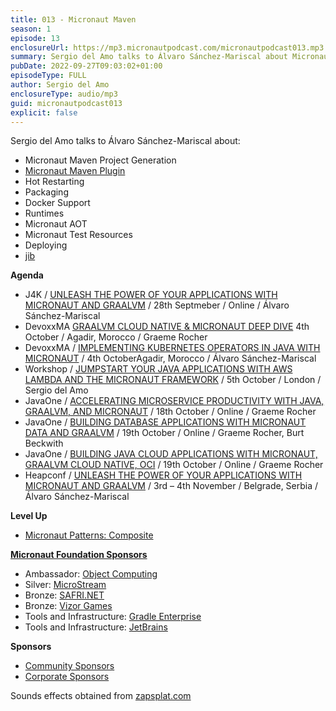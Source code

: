 ```yaml
---
title: 013 - Micronaut Maven
season: 1
episode: 13
enclosureUrl: https://mp3.micronautpodcast.com/micronautpodcast013.mp3
summary: Sergio del Amo talks to Álvaro Sánchez-Mariscal about Micronaut Maven Plugin. 
pubDate: 2022-09-27T09:03:02+01:00
episodeType: FULL
author: Sergio del Amo
enclosureType: audio/mp3
guid: micronautpodcast013
explicit: false
---
```


Sergio del Amo talks to Álvaro Sánchez-Mariscal about:

- Micronaut Maven Project Generation
- [Micronaut Maven Plugin](https://micronaut-projects.github.io/micronaut-maven-plugin/latest)
- Hot Restarting
- Packaging
- Docker Support
- Runtimes
- Micronaut AOT
- Micronaut Test Resources
- Deploying
- [jib](https://github.com/GoogleContainerTools/jib)


**Agenda**


- J4K / [UNLEASH THE POWER OF YOUR APPLICATIONS WITH MICRONAUT AND GRAALVM](https://whova.com/portal/registration/jkhyb_202210/) / 28th Septmeber / Online / Álvaro Sánchez-Mariscal
- DevoxxMA [GRAALVM CLOUD NATIVE & MICRONAUT DEEP DIVE](https://devoxx.ma/talk/?id=10495) 4th October / Agadir, Morocco / Graeme Rocher
- DevoxxMA / [IMPLEMENTING KUBERNETES OPERATORS IN JAVA WITH MICRONAUT](https://devoxx.ma/talk/?id=6104) / 4th OctoberAgadir, Morocco / Álvaro Sánchez-Mariscal
- Workshop / [JUMPSTART YOUR JAVA APPLICATIONS WITH AWS LAMBDA AND THE MICRONAUT FRAMEWORK](https://jumpstartyourjavaapplicationsw.splashthat.com/) / 5th October / London / Sergio del Amo
- JavaOne / [ACCELERATING MICROSERVICE PRODUCTIVITY WITH JAVA, GRAALVM, AND MICRONAUT](https://reg.rf.oracle.com/flow/oracle/cloudworld/session-catalog/page/catalog?search.topic=1651238230807008ZfDn&search=micronaut) / 18th October / Online / Graeme Rocher
- JavaOne / [BUILDING DATABASE APPLICATIONS WITH MICRONAUT DATA AND GRAALVM](https://reg.rf.oracle.com/flow/oracle/cloudworld/session-catalog/page/catalog?search.topic=1651238230807008ZfDn&search=micronaut) / 19th October / Online / Graeme Rocher, Burt Beckwith
- JavaOne / [BUILDING JAVA CLOUD APPLICATIONS WITH MICRONAUT, GRAALVM CLOUD NATIVE, OCI](https://reg.rf.oracle.com/flow/oracle/cloudworld/session-catalog/page/catalog?search.topic=1651238230807008ZfDn&search=micronaut) / 19th October / Online / Graeme Rocher
- Heapconf / [UNLEASH THE POWER OF YOUR APPLICATIONS WITH MICRONAUT AND GRAALVM](https://heapcon.io/unleash-the-power-of-your-applications-with-micronaut-and-graalvm/) / 3rd – 4th November / Belgrade, Serbia / Álvaro Sánchez-Mariscal


**Level Up**
 
 - [Micronaut Patterns: Composite](https://guides.micronaut.io/latest/micronaut-patterns-composite.html)

**[Micronaut Foundation Sponsors](https://micronaut.io/foundation/sponsors/)**

- Ambassador: [Object Computing](https://objectcomputing.com)
- Silver: [MicroStream](https://microstream.one)
- Bronze: [SAFRI.NET](https://www.safri.net)
- Bronze: [Vizor Games](https://vizor-games.com/games)
- Tools and Infrastructure: [Gradle Enterprise](https://gradle.com/)
- Tools and Infrastructure: [JetBrains](https://www.jetbrains.com/idea/)

**Sponsors**
- [Community Sponsors](https://micronaut.io/foundation/community-sponsorship/)
- [Corporate Sponsors](https://micronaut.io/foundation/corporate-sponsorship/)

Sounds effects obtained from [zapsplat.com](https://zapsplat.com)